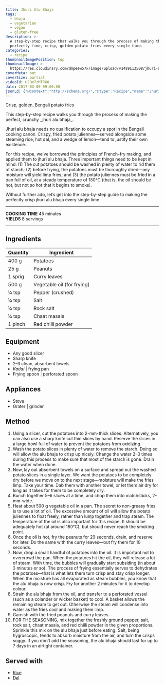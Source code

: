 ```yaml
---
title: Jhuri Alu Bhaja
tags:
  - bhaja
  - vegetarian
  - vegan
  - gluten-free
description: >-
  A step-by-step recipe that walks you through the process of making the
  perfectly fine, crisp, golden potato fries every single time.
categories:
  - recipe
thumbnailImagePosition: top
thumbnailImage: >-
  https://res.cloudinary.com/dmpeew57x/image/upload/v1489113508/jhuri-alu-bhaja-website-thumb_wyukv1.jpg
coverMeta: out
coverSize: partial
videoId: HJOm7zMTRX0
date: 2017-03-09 09:00:00
jsonLd: {"@context":"http://schema.org/","@type":"Recipe","name":"Jhuri Alu Bhaja","author":"Bong Eats","image":"https://res.cloudinary.com/dmpeew57x/image/upload/v1489113508/jhuri-alu-bhaja-website-thumb_wyukv1.jpg","description":"A step-by-step recipe that walks you through the process of making the perfectly fine, crisp, golden potato fries every single time.","prepTime":"PT30M","totalTime":"PT50M","recipeYield":"4 eggs","recipeIngredient":["Potatoes 400 g","Peanuts 25 g","Curry leaves 1 sprig","Bay leaves 1 piece","Vegetable oil (for frying) 500 g","Pepper (crushed) ¼ tsp","Salt	¼ tsp","Rock salt ¼ tsp","Chaat masala ¼ tsp","Red chilli powder 1 pinch"],"recipeInstructions":["1 Using a slicer, cut the potatoes into 2-mm-thick slices. Alternatively, you can also use a sharp knife cut thin slices by hand. Reserve the slices in a large bowl full of water to prevent the potatoes from oxidizing.","2 Wash the potato slices in plenty of water to remove the starch. Doing so will allow the alu bhaja to crisp up nicely. Change the water 2–3 times during this process to make sure that most of the starch is gone. Drain the water when done.","3 Now, lay out absorbent towels on a surface and spread out the washed potato slices in a single layer. We want the potatoes to be completely dry before we move on to the next stage—moisture will make the fries limp. Take your time. Dab them with another towel, or let them air dry for long as it takes for them to be completely dry.","4 Bunch together 5–6 slices at a time, and chop them into matchsticks, 2-mm-wide.","5 Heat about 500 g vegetable oil in a pan. The secret to non-greasy fries is to use a lot of oil. The excessive amount of oil will allow the potato juliennes to float freely, rather than lump together and trap steam. The temperature of the oil is also important for this recipe. It should be adequately hot (at around 180°C), but should never reach the smoking point.","6 Once the oil is hot, fry the peanuts for 20 seconds, drain, and reserve for later. Do the same with the curry leaves—but fry them for 10 seconds.","7 Strain the alu bhaja from the oil, and transfer to a perforated vessel (such as a colander or wicker basket) to cool. A basket allows the remaining steam to get out. Otherwise the steam will condense into water as the fries cool and making them limp.","8 Garnish with the fried peanuts and curry leaves.","9 FOR THE SEASONING, mix together the freshly ground pepper, salt, rock salt, chaat masala, and red chilli powder in the given proportions. Sprinkle this mix on the alu bhaja just before eating. Salt, being hygroscopic, tends to absorb moisture from the air, and turn the crisps soggy. If you don’t add the seasoning, the alu bhaja should last for up to 7 days in an airtight container.",]}
---
```



<p class="post-byline">Crisp, golden, Bengali potato fries</p>

<p class="post-intro">This step-by-step recipe walks you through the process of making the perfect, crunchy _jhuri alu bhaja_.</p>

<!-- more -->
<span class="dropcap">J</span>huri alu bhaja needs no qualification to occupy a spot in the Bengali cooking canon. Crispy, fried potato juliennes—served alongside some steaming rice, hot dal, and a wedge of lemon—tend to justify their own existence.
</p>
<p>For this recipe, we’ve borrowed the principles of French-fry making, and applied them to jhuri alu bhaja. Three important things need to be kept in mind: (1) The cut potatoes should be washed in plenty of water to rid them of starch; (2) before frying, the potatoes must be thoroughly dried—any moisture will yield limp fries; and (3) the potato juliennes must be fried in a pan full of oil, at a steady temperature of 180°C (that is, the oil should be hot, but not so hot that it begins to smoke).</p>

<p>Without further ado, let’s get into the step-by-step guide to making the perfectly crisp jhuri alu bhaja every single time.</p>

***

**COOKING TIME** 45 minutes   
**YIELDS** 8 servings

***
## Ingredients
| Quantity | Ingredient                        |
|----------|----------------------------|
|    400 g | Potatoes                   |
|     25 g | Peanuts                    |
|  1 sprig | Curry leaves               |
|    500 g | Vegetable oil (for frying) |
|    ¼ tsp | Pepper (crushed)           |
|    ¼ tsp | Salt                       |
|    ¼ tsp | Rock salt                  |
|    ¼ tsp | Chaat masala               |
|  1 pinch | Red chilli powder          |

## Equipment
- Any good slicer
- Sharp knife
- 2–3 clean, absorbent towels
- _Kadai_ | frying pan
- Frying spoon | perforated spoon

## Appliances
- Stove
- Grater | grinder

## Method
1. Using a slicer, cut the potatoes into 2-mm-thick slices. Alternatively, you can also use a sharp knife cut thin slices by hand. Reserve the slices in a large bowl full of water to prevent the potatoes from oxidizing.
2. Wash the potato slices in plenty of water to remove the starch. Doing so will allow the alu bhaja to crisp up nicely. Change the water 2–3 times during this process to make sure that most of the starch is gone. Drain the water when done.
3. Now, lay out absorbent towels on a surface and spread out the washed potato slices in a single layer. We want the potatoes to be completely dry before we move on to the next stage—moisture will make the fries limp. Take your time. Dab them with another towel, or let them air dry for long as it takes for them to be completely dry.
4. Bunch together 5–6 slices at a time, and chop them into matchsticks, 2-mm-wide.
5. Heat about 500 g vegetable oil in a pan. The secret to non-greasy fries is to use a lot of oil. The excessive amount of oil will allow the potato juliennes to float freely, rather than lump together and trap steam. The temperature of the oil is also important for this recipe. It should be adequately hot (at around 180°C), but should never reach the smoking point.
6. Once the oil is hot, fry the peanuts for 20 seconds, drain, and reserve for later. Do the same with the curry leaves—but fry them for 10 seconds.
7. Now, drop a small handful of potatoes into the oil. It is important not to overcrowd the pan. When the potatoes hit the oil, they will release a lot of steam. With time, the bubbles will gradually start subsiding (in about 3 minutes or so). The process of frying essentially serves to dehydrates the potatoes—that is what lets them turn crisp and stay crisp longer. When the moisture has all evaporated as steam bubbles, you know that the alu bhaja is now crisp. Fry for another 2 minutes for it to develop colour.
7. Strain the alu bhaja from the oil, and transfer to a perforated vessel (such as a colander or wicker basket) to cool. A basket allows the remaining steam to get out. Otherwise the steam will condense into water as the fries cool and making them limp.
8. Garnish with the fried peanuts and curry leaves.
9. FOR THE SEASONING, mix together the freshly ground pepper, salt, rock salt, chaat masala, and red chilli powder in the given proportions. Sprinkle this mix on the alu bhaja just before eating. Salt, being hygroscopic, tends to absorb moisture from the air, and turn the crisps soggy. If you don’t add the seasoning, the alu bhaja should last for up to 7 days in an airtight container.  

## Served with
- [Rice](/how-to/cook-the-perfect-rice/)
- [Dal](/tags/dal/)
